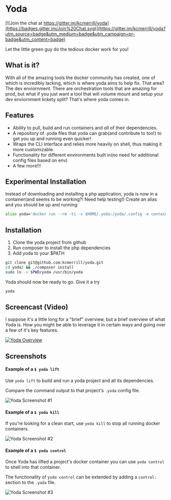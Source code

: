 # Yoda

[![Join the chat at https://gitter.im/kcmerrill/yoda](https://badges.gitter.im/Join%20Chat.svg)](https://gitter.im/kcmerrill/yoda?utm_source=badge&utm_medium=badge&utm_campaign=pr-badge&utm_content=badge)

Let the little green guy do the tedious docker work for you!

## What is it?
With all of the amazing tools the docker community has created, one of which is incredibly lacking, which is where yoda aims to help fix. That area? The dev enviornment. There are orchestration tools that are amazing for prod, but what if you just want a tool that will volume mount and setup your dev enviornment lickety split? That's where yoda comes in.

## Features
- Ability to pull, build and run containers and _all_ of their dependencies.
- A repository of .yoda files that yoda can grab(and contribute to too!) to get you up and running even quicker!
- Wraps the CLI interface and relies more heavily on shell, thus making it more customizable.
- Functionality for different environments built in(no need for additional config files based on env)
- A few more!!!

## Experimental Installation ##
Instead of downloading and installing a php application, yoda is now in a container(and seems to be working?! Need help testing!)
Create an alias and you should be up and running:

```bash
alias yoda='docker run --rm -ti -v $HOME/.yoda:/yoda/.config -e containerized=true -h=$HOSTNAME -v /var/run/docker.sock:/var/run/docker.sock -v $(dirname $PWD):$(dirname $PWD) -v $HOME/.ssh:/root/.ssh -v $HOME/.yoda/shares:/yoda/www/share -w $PWD -u=$(id -u $USER) kcmerrill/yoda'
```


## Installation ##
1. Clone the yoda project from github
2. Run composer to install the php dependencies
3. Add yoda to your $PATH
```bash
git clone git@github.com:kcmerrill/yoda.git
cd yoda/ && ./composer install
sudo ln -s $PWD/yoda /usr/bin/yoda
```

Yoda should now be ready to go. Give it a try
```bash
yoda
```

## Screencast (Video) ##
I suppose it's a little long for a "brief" overview, but a brief overview of what Yoda is. How you might be able to leverage it in certain ways and going over a few of it's key features.

[![Yoda Overview](https://raw.githubusercontent.com/kcmerrill/yoda/master/screenshots/yoda_lift_config.png)](https://www.youtube.com/watch?v=jBvG8wOmAdU)

## Screenshots ##

#### Example of a `$ yoda lift`
Use `yoda lift` to build and run a yoda project and all its dependencies.

Compare the command output to that project's `.yoda` config file.

![Yoda Screenshot #1](https://raw.githubusercontent.com/kcmerrill/yoda/master/screenshots/yoda_lift_config.png)

#### Example of a `$ yoda kill`
If you're looking for a clean start, use `yoda kill` to stop all running docker containers.

![Yoda Screenshot #2](https://raw.githubusercontent.com/kcmerrill/yoda/master/screenshots/3__tmux.png)

#### Example of a `$ yoda control`
Once Yoda has lifted a project's docker container you can use `yoda control` to shell into that container.

The functionality of `yoda control` can be extended by adding a `control:` section to the `.yoda` file.

![Yoda Screenshot #3](https://raw.githubusercontent.com/kcmerrill/yoda/master/screenshots/3__tmux_and_screenshots.png)

